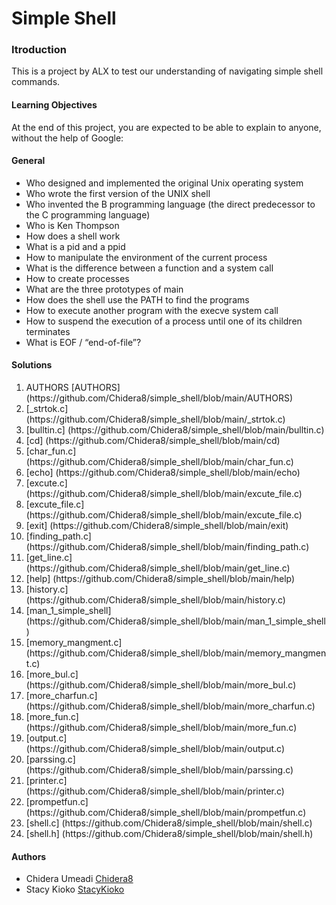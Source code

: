 # Simple Shell

### Itroduction
This is a project by ALX to test our understanding of navigating simple shell commands.

#### Learning Objectives
At the end of this project, you are expected to be able to explain to anyone, without the help of Google:

#### General
<ul>
<li>Who designed and implemented the original Unix operating system
<li>Who wrote the first version of the UNIX shell
<li>Who invented the B programming language (the direct predecessor to the C programming language)
<li>Who is Ken Thompson
<li>How does a shell work
<li>What is a pid and a ppid
<li>How to manipulate the environment of the current process
<li>What is the difference between a function and a system call
<li>How to create processes
<li>What are the three prototypes of main
<li>How does the shell use the PATH to find the programs
<li>How to execute another program with the execve system call
<li>How to suspend the execution of a process until one of its children terminates
<li>What is EOF / “end-of-file”?
</ul>

#### Solutions
<ol>
<li> AUTHORS [AUTHORS] (https://github.com/Chidera8/simple_shell/blob/main/AUTHORS)</li>
<li>[_strtok.c] (https://github.com/Chidera8/simple_shell/blob/main/_strtok.c)</li>
<li>[bulltin.c] (https://github.com/Chidera8/simple_shell/blob/main/bulltin.c)</li>
<li>[cd] (https://github.com/Chidera8/simple_shell/blob/main/cd)</li>
<li>[char_fun.c] (https://github.com/Chidera8/simple_shell/blob/main/char_fun.c)</li>
<li>[echo] (https://github.com/Chidera8/simple_shell/blob/main/echo)</li>
<li>[excute.c] (https://github.com/Chidera8/simple_shell/blob/main/excute_file.c)</li>
<li>[excute_file.c] (https://github.com/Chidera8/simple_shell/blob/main/excute_file.c)</li>
<li>[exit] (https://github.com/Chidera8/simple_shell/blob/main/exit)</li>
<li>[finding_path.c] (https://github.com/Chidera8/simple_shell/blob/main/finding_path.c)</li>
<li>[get_line.c] (https://github.com/Chidera8/simple_shell/blob/main/get_line.c)</li>
<li>[help] (https://github.com/Chidera8/simple_shell/blob/main/help)</li>
<li>[history.c] (https://github.com/Chidera8/simple_shell/blob/main/history.c)</li>
<li>[man_1_simple_shell] (https://github.com/Chidera8/simple_shell/blob/main/man_1_simple_shell)</li>
<li>[memory_mangment.c] (https://github.com/Chidera8/simple_shell/blob/main/memory_mangment.c)</li>
<li>[more_bul.c] (https://github.com/Chidera8/simple_shell/blob/main/more_bul.c)</li>
<li>[more_charfun.c] (https://github.com/Chidera8/simple_shell/blob/main/more_charfun.c)</li>
<li>[more_fun.c] (https://github.com/Chidera8/simple_shell/blob/main/more_fun.c)</li>
<li>[output.c] (https://github.com/Chidera8/simple_shell/blob/main/output.c)</li>
<li>[parssing.c] (https://github.com/Chidera8/simple_shell/blob/main/parssing.c)</li>
<li>[printer.c] (https://github.com/Chidera8/simple_shell/blob/main/printer.c)</li>
<li>[prompetfun.c] (https://github.com/Chidera8/simple_shell/blob/main/prompetfun.c)</li>
<li>[shell.c] (https://github.com/Chidera8/simple_shell/blob/main/shell.c)</li>
<li>[shell.h] (https://github.com/Chidera8/simple_shell/blob/main/shell.h)</li>
</ol>

#### Authors
* Chidera Umeadi [Chidera8](https://github.com/Chidera8)
* Stacy Kioko [StacyKioko](https://github.com/StacyKioko)
